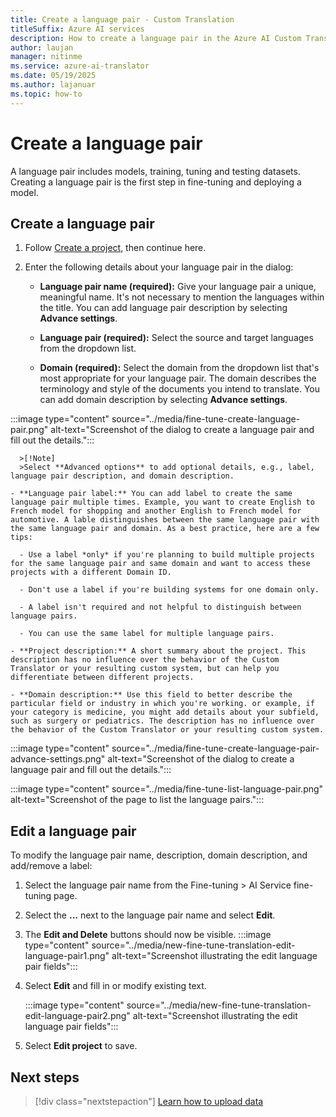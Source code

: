 ```yaml
---
title: Create a language pair - Custom Translation
titleSuffix: Azure AI services
description: How to create a language pair in the Azure AI Custom Translation.
author: laujan
manager: nitinme
ms.service: azure-ai-translator
ms.date: 05/19/2025
ms.author: lajanuar
ms.topic: how-to
---
```


# Create a language pair

A language pair includes models, training, tuning and testing datasets. Creating a language pair is the first step in fine-tuning and deploying a model.

## Create a language pair

1. Follow [Create a project](./how-to-custom-translation-create-project.md), then continue here.

1. Enter the following details about your language pair in the dialog:

    - **Language pair name (required):** Give your language pair a unique, meaningful name. It's not necessary to mention the languages within the title. You can add language pair description by selecting **Advance settings**.

    - **Language pair (required):** Select the source and target languages from the dropdown list.

    - **Domain (required):** Select the domain from the dropdown list that's most appropriate for your language pair. The domain describes the terminology and style of the documents you intend to translate. You can add domain description by selecting **Advance settings**.

:::image type="content" source="../media/fine-tune-create-language-pair.png" alt-text="Screenshot of the dialog to create a language pair and fill out the details.":::

      >[!Note]
      >Select **Advanced options** to add optional details, e.g., label, language pair description, and domain description.

    - **Language pair label:** You can add label to create the same language pair multiple times. Example, you want to create English to French model for shopping and another English to French model for automotive. A lable distinguishes between the same language pair with the same language pair and domain. As a best practice, here are a few tips:

      - Use a label *only* if you're planning to build multiple projects for the same language pair and same domain and want to access these projects with a different Domain ID.

      - Don't use a label if you're building systems for one domain only.

      - A label isn't required and not helpful to distinguish between language pairs.

      - You can use the same label for multiple language pairs.

    - **Project description:** A short summary about the project. This description has no influence over the behavior of the Custom Translator or your resulting custom system, but can help you differentiate between different projects.

    - **Domain description:** Use this field to better describe the particular field or industry in which you're working. or example, if your category is medicine, you might add details about your subfield, such as surgery or pediatrics. The description has no influence over the behavior of the Custom Translator or your resulting custom system.

:::image type="content" source="../media/fine-tune-create-language-pair-advance-settings.png" alt-text="Screenshot of the dialog to create a language pair and fill out the details.":::

:::image type="content" source="../media/fine-tune-list-language-pair.png" alt-text="Screenshot of the page to list the language pairs.":::

## Edit a language pair

To modify the language pair name, description, domain description, and add/remove a label:

1. Select the language pair name from the Fine-tuning > AI Service fine-tuning page.

1. Select the **...** next to the language pair name and select **Edit**.

1. The **Edit and Delete** buttons should now be visible.
   :::image type="content" source="../media/new-fine-tune-translation-edit-language-pair1.png" alt-text="Screenshot illustrating the edit language pair fields":::

1. Select **Edit** and fill in or modify existing text.

   :::image type="content" source="../media/new-fine-tune-translation-edit-language-pair2.png" alt-text="Screenshot illustrating the edit language pair fields":::

1. Select **Edit project** to save.


## Next steps

> [!div class="nextstepaction"]
> [Learn how to upload data](../azure-ai-foundry/how-to-custom-translation-upload-data.md)